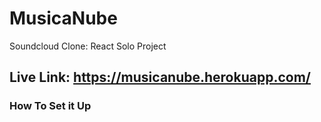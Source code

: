 # MusicaNube
Soundcloud Clone: React Solo Project

## Live Link: https://musicanube.herokuapp.com/

### How To Set it Up

